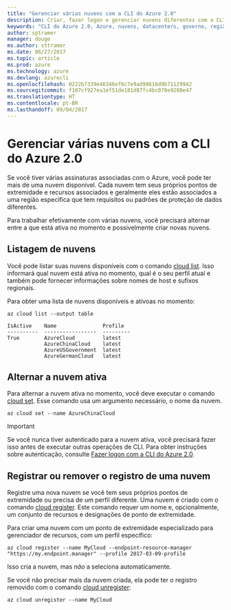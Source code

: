 ```yaml
---
title: "Gerenciar várias nuvens com a CLI do Azure 2.0"
description: Criar, fazer logon e gerenciar nuvens diferentes com a CLI do Azure 2.0.
keywords: "CLI do Azure 2.0, Azure, nuvens, datacenters, governo, região, China, Alemanha"
author: sptramer
manager: douge
ms.author: sttramer
ms.date: 06/27/2017
ms.topic: article
ms.prod: azure
ms.technology: azure
ms.devlang: azurecli
ms.openlocfilehash: 0222b7339e46346ef6c7e9ad98616d9b71129942
ms.sourcegitcommit: f107cf927ea1ef51de181d87fc4bc078e9288e47
ms.translationtype: HT
ms.contentlocale: pt-BR
ms.lasthandoff: 09/04/2017
---
```

# <a name="managing-multiple-clouds-with-azure-cli-20"></a>Gerenciar várias nuvens com a CLI do Azure 2.0

Se você tiver várias assinaturas associadas com o Azure, você pode ter mais de uma nuvem disponível. Cada nuvem tem seus próprios pontos de extremidade e recursos associados e geralmente eles estão associados a uma região específica que tem requisitos ou padrões de proteção de dados diferentes.

Para trabalhar efetivamente com várias nuvens, você precisará alternar entre a que está ativa no momento e possivelmente criar novas nuvens.

## <a name="listing-clouds"></a>Listagem de nuvens

Você pode listar suas nuvens disponíveis com o comando [cloud list](/cli/azure/cloud#list). Isso informará qual nuvem está ativa no momento, qual é o seu perfil atual e também pode fornecer informações sobre nomes de host e sufixos regionais.

Para obter uma lista de nuvens disponíveis e ativoas no momento:

```azurecli
az cloud list --output table
```

```output
IsActive    Name               Profile
----------  -----------------  ---------
True        AzureCloud         latest
            AzureChinaCloud    latest
            AzureUSGovernment  latest
            AzureGermanCloud   latest
```

## <a name="switching-the-active-cloud"></a>Alternar a nuvem ativa

Para alternar a nuvem ativa no momento, você deve executar o comando [cloud set](/cli/azure/cloud#set). Esse comando usa um argumento necessário, o nome da nuvem.

```azurecli
az cloud set --name AzureChinaCloud
```

> [!IMPORTANT]
> Se você nunca tiver autenticado para a nuvem ativa, você precisará fazer isso antes de executar outras operações de CLI. Para obter instruções sobre autenticação, consulte [Fazer logon com a CLI do Azure 2.0](/cli/azure/authenticate-azure-cli).

## <a name="register-or-unregister-a-cloud"></a>Registrar ou remover o registro de uma nuvem

Registre uma nova nuvem se você tem seus próprios pontos de extremidade ou precisa de um perfil diferente. Uma nuvem é criado com o comando [cloud register](/cli/azure/cloud#register). Este comando requer um nome e, opcionalmente, um conjunto de recursos e designações de ponto de extremidade.

Para criar uma nuvem com um ponto de extremidade especializado para gerenciador de recursos, com um perfil específico:

```azurecli
az cloud register --name MyCloud --endpoint-resource-manager "https://my.endpoint.manager" --profile 2017-03-09-profile
```

Isso cria a nuvem, mas _não_ a seleciona automaticamente.

Se você não precisar mais da nuvem criada, ela pode ter o registro removido com o comando [cloud unregister](/cli/azure/cloud#unregister):

```azurecli
az cloud unregister --name MyCloud
```

